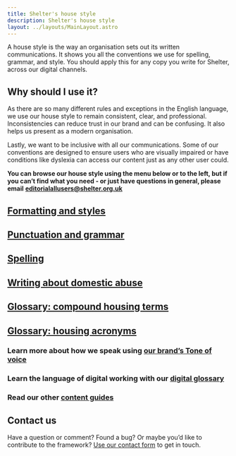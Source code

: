 ```yaml
---
title: Shelter's house style
description: Shelter's house style
layout: ../layouts/MainLayout.astro
---
```


A house style is the way an organisation sets out its written communications. It shows you all the conventions we use for spelling, grammar, and style. You should apply this for any copy you write for Shelter, across our digital channels.

Why should I use it?
--------------------

As there are so many different rules and exceptions in the English language, we use our house style to remain consistent, clear, and professional. Inconsistencies can reduce trust in our brand and can be confusing. It also helps us present as a modern organisation.

Lastly, we want to be inclusive with all our communications. Some of our conventions are designed to ensure users who are visually impaired or have conditions like dyslexia can access our content just as any other user could.

**You can browse our house style using the menu below or to the left, but if you can’t find what you need - or just have questions in general, please email** [**editorialallusers@shelter.org.uk**](mailto:editorialallusers@shelter.org.uk)

[Formatting and styles](Formatting-and-styles_476348428.html)
-------------------------------------------------------------

[Punctuation and grammar](Punctuation-and-grammar_476348421.html)
-----------------------------------------------------------------

[Spelling](Spelling_476413959.html)
-----------------------------------

[Writing about domestic abuse](Writing-about-domestic-abuse_183762970.html)
---------------------------------------------------------------------------

[Glossary: compound housing terms](476250145.html)
--------------------------------------------------

[Glossary: housing acronyms](476348491.html)
--------------------------------------------

### Learn more about how we speak using [our brand’s Tone of voice](Tone-of-voice_767754297.html)

### Learn the language of digital working with our [digital glossary](Shelter%27s-digital-glossary_712245258.html)

### Read our other [content guides](Guides_442138636.html)

Contact us
----------

Have a question or comment? Found a bug? Or maybe you’d like to contribute to the framework? [Use our contact form](https://england.shelter.org.uk/contact_us_about_the_digital_framework) to get in touch.
